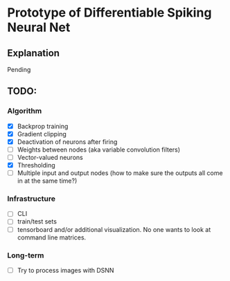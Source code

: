 # Prototype of Differentiable Spiking Neural Net

## Explanation
Pending

## TODO:

### Algorithm
- [x] Backprop training
- [x] Gradient clipping
- [x] Deactivation of neurons after firing
- [ ] Weights between nodes (aka variable convolution filters)
- [ ] Vector-valued neurons
- [x] Thresholding
- [ ] Multiple input and output nodes (how to make sure the outputs all come in at the same time?)

### Infrastructure
- [ ] CLI
- [ ] train/test sets
- [ ] tensorboard and/or additional visualization. No one wants to look at command line matrices.

### Long-term
- [ ] Try to process images with DSNN